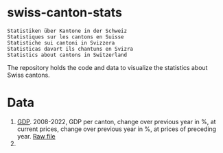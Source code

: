 # swiss-canton-stats
```
Statistiken über Kantone in der Schweiz
Statistiques sur les cantons en Suisse
Statistiche sui cantoni in Svizzera
Statisticas davart ils chantuns en Svizra
Statistics about cantons in Switzerland
```

The repository holds the code and data to visualize the statistics about Swiss cantons.


# Data

1. [GDP](https://opendata.swiss/en/dataset/bruttoinlandsprodukt-bip-nach-grossregion-und-kanton5). 2008-2022, GDP per canton, change over previous year in %, at current prices, change over previous year in %, at prices of preceding year. [Raw file](./data/gdp.xlsx)
2. 
